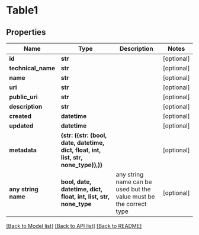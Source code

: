 # Table1


## Properties
Name | Type | Description | Notes
------------ | ------------- | ------------- | -------------
**id** | **str** |  | [optional] 
**technical_name** | **str** |  | [optional] 
**name** | **str** |  | [optional] 
**uri** | **str** |  | [optional] 
**public_uri** | **str** |  | [optional] 
**description** | **str** |  | [optional] 
**created** | **datetime** |  | [optional] 
**updated** | **datetime** |  | [optional] 
**metadata** | **{str: ({str: (bool, date, datetime, dict, float, int, list, str, none_type)},)}** |  | [optional] 
**any string name** | **bool, date, datetime, dict, float, int, list, str, none_type** | any string name can be used but the value must be the correct type | [optional]

[[Back to Model list]](../README.md#documentation-for-models) [[Back to API list]](../README.md#documentation-for-api-endpoints) [[Back to README]](../README.md)


